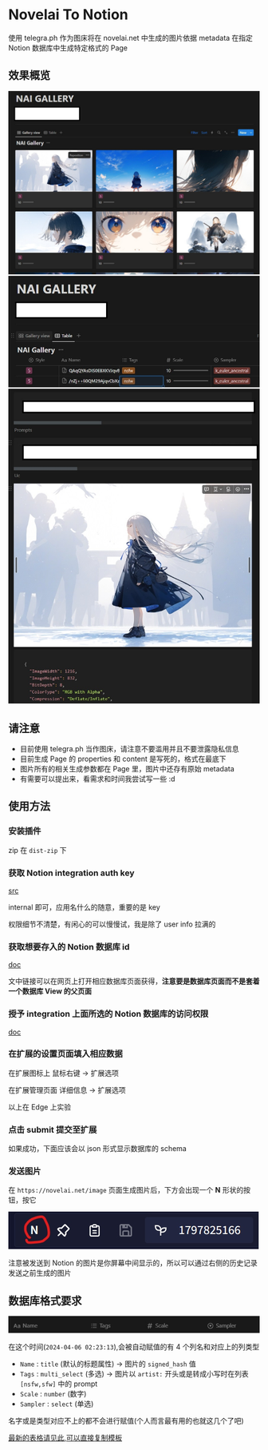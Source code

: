 # Novelai To Notion

使用 telegra.ph 作为图床将在 novelai.net 中生成的图片依据 metadata 在指定 Notion 数据库中生成特定格式的 Page

## 效果概览

![alt text](img/2.jpg)
![alt text](img/3.jpg)
![alt text](img/5.jpg)

## 请注意

- 目前使用 telegra.ph 当作图床，请注意不要滥用并且不要泄露隐私信息
- 目前生成 Page 的 properties 和 content 是写死的，格式在最底下
- 图片所有的相关生成参数都在 Page 里，图片中还存有原始 metadata
- 有需要可以提出来，看需求和时间我尝试写一些 :d

## 使用方法

### 安装插件

zip 在 `dist-zip` 下

### 获取 Notion integration auth key

[src](https://www.notion.so/my-integrations)

internal 即可，应用名什么的随意，重要的是 key

权限细节不清楚，有闲心的可以慢慢试，我是除了 user info 拉满的

### 获取想要存入的 Notion 数据库 id

[doc](https://developers.notion.com/reference/retrieve-a-database)

文中链接可以在网页上打开相应数据库页面获得，**注意要是数据库页面而不是套着一个数据库 View 的父页面**

### 授予 integration 上面所选的 Notion 数据库的访问权限

[doc](https://www.notion.so/help/add-and-manage-connections-with-the-api#add-connections-to-pages)


### 在扩展的设置页面填入相应数据

在扩展图标上 鼠标右键 -> 扩展选项

在扩展管理页面 详细信息 -> 扩展选项

以上在 Edge 上实验

### 点击 submit 提交至扩展

如果成功，下面应该会以 json 形式显示数据库的 schema

### 发送图片

在 `https://novelai.net/image` 页面生成图片后，下方会出现一个 **N** 形状的按钮，按它

![alt text](img/4.jpg)

注意被发送到 Notion 的图片是你屏幕中间显示的，所以可以通过右侧的历史记录发送之前生成的图片


## 数据库格式要求

![schema](img/1.jpg)

在这个时间(`2024-04-06 02:23:13`),会被自动赋值的有 4 个列名和对应上的列类型

- `Name` : `title` (默认的标题属性) -> 图片的 `signed_hash` 值
- `Tags` : `multi_select` (多选) -> 图片以 `artist:` 开头或是转成小写时在列表 `[nsfw,sfw]` 中的 prompt
- `Scale` : `number` (数字)
- `Sampler` : `select` (单选)

名字或是类型对应不上的都不会进行赋值(个人而言最有用的也就这几个了吧)

[最新的表格请见此,可以直接复制模板](https://ullio.notion.site/35ea132ccd2540f7accf47a1caa65e4a?v=250b63247547457f941b888d7f6ff090&pvs=4)
